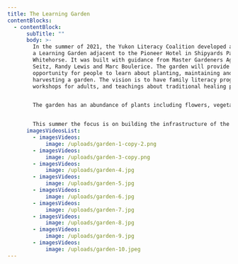 ```yaml
---
title: The Learning Garden
contentBlocks:
  - contentBlock:
      subTitle: ""
      body: >-
        In the summer of 2021, the Yukon Literacy Coalition developed and built
        a Learning Garden adjacent to the Pioneer Hotel in Shipyards Park in
        Whitehorse. It was built with guidance from Master Gardeners Agnus
        Seitz, Randy Lewis and Marc Boulerice. The garden will provide an
        opportunity for people to learn about planting, maintaining and
        harvesting a garden. The vision is to have family literacy programming,
        workshops for adults, and teachings about traditional healing plants.


        The garden has an abundance of plants including flowers, vegetables, fruit trees, berries and a bed for traditional healing plants. Some of the plants were donated by local gardeners  Joan Orum, Diana Mulloy, Maryam Kazami and Shawn Verrier.


        This summer the focus is on building the infrastructure of the garden with a plan to start delivering programming in the garden during the summer of 2022.
      imagesVideosList:
        - imagesVideos:
            image: /uploads/garden-1-copy-2.png
        - imagesVideos:
            image: /uploads/garden-3-copy.png
        - imagesVideos:
            image: /uploads/garden-4.jpg
        - imagesVideos:
            image: /uploads/garden-5.jpg
        - imagesVideos:
            image: /uploads/garden-6.jpg
        - imagesVideos:
            image: /uploads/garden-7.jpg
        - imagesVideos:
            image: /uploads/garden-8.jpg
        - imagesVideos:
            image: /uploads/garden-9.jpg
        - imagesVideos:
            image: /uploads/garden-10.jpeg
---
```

